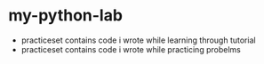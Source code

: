 # my-python-lab

- practiceset contains code i wrote while learning through tutorial
- practiceset contains code i wrote while practicing probelms